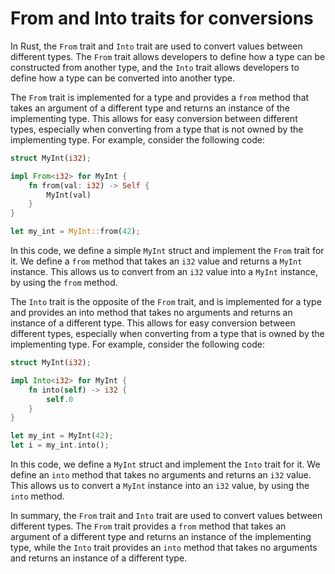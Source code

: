 # From and Into traits for conversions

In Rust, the `From` trait and `Into` trait are used to convert values between different types. The `From` trait allows developers to define how a type can be constructed from another type, and the `Into` trait allows developers to define how a type can be converted into another type.

The `From` trait is implemented for a type and provides a `from` method that takes an argument of a different type and returns an instance of the implementing type. This allows for easy conversion between different types, especially when converting from a type that is not owned by the implementing type. For example, consider the following code:

```rust
struct MyInt(i32);

impl From<i32> for MyInt {
    fn from(val: i32) -> Self {
        MyInt(val)
    }
}

let my_int = MyInt::from(42);
```

In this code, we define a simple `MyInt` struct and implement the `From` trait for it. We define a `from` method that takes an `i32` value and returns a `MyInt` instance. This allows us to convert from an `i32` value into a `MyInt` instance, by using the `from` method. 

The `Into` trait is the opposite of the `From` trait, and is implemented for a type and provides an into method that takes no arguments and returns an instance of a different type. This allows for easy conversion between different types, especially when converting from a type that is owned by the implementing type. For example, consider the following code:

```rust
struct MyInt(i32);

impl Into<i32> for MyInt {
    fn into(self) -> i32 {
        self.0
    }
}

let my_int = MyInt(42);
let i = my_int.into();
```

In this code, we define a `MyInt` struct and implement the `Into` trait for it. We define an `into` method that takes no arguments and returns an `i32` value. This allows us to convert a `MyInt` instance into an `i32` value, by using the `into` method. 

In summary, the `From` trait and `Into` trait are used to convert values between different types. The `From` trait provides a `from` method that takes an argument of a different type and returns an instance of the implementing type, while the `Into` trait provides an `into` method that takes no arguments and returns an instance of a different type.
